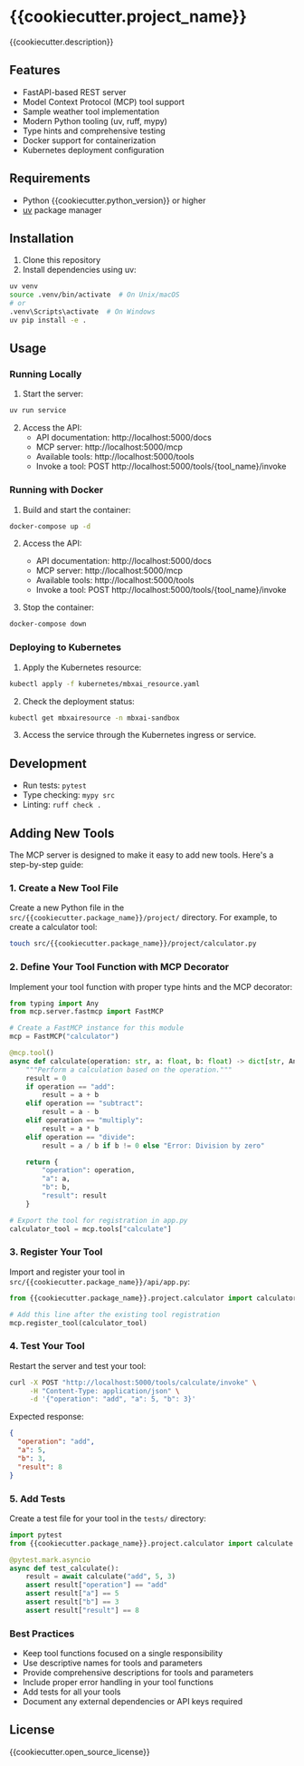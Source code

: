 # {{cookiecutter.project_name}}

{{cookiecutter.description}}

## Features

- FastAPI-based REST server
- Model Context Protocol (MCP) tool support
- Sample weather tool implementation
- Modern Python tooling (uv, ruff, mypy)
- Type hints and comprehensive testing
- Docker support for containerization
- Kubernetes deployment configuration

## Requirements

- Python {{cookiecutter.python_version}} or higher
- [uv](https://github.com/astral-sh/uv) package manager

## Installation

1. Clone this repository
2. Install dependencies using uv:

```bash
uv venv
source .venv/bin/activate  # On Unix/macOS
# or
.venv\Scripts\activate  # On Windows
uv pip install -e .
```

## Usage

### Running Locally

1. Start the server:

```bash
uv run service
```

2. Access the API:
   - API documentation: http://localhost:5000/docs
   - MCP server: http://localhost:5000/mcp
   - Available tools: http://localhost:5000/tools
   - Invoke a tool: POST http://localhost:5000/tools/{tool_name}/invoke

### Running with Docker

1. Build and start the container:

```bash
docker-compose up -d
```

2. Access the API:

   - API documentation: http://localhost:5000/docs
   - MCP server: http://localhost:5000/mcp
   - Available tools: http://localhost:5000/tools
   - Invoke a tool: POST http://localhost:5000/tools/{tool_name}/invoke

3. Stop the container:

```bash
docker-compose down
```

### Deploying to Kubernetes

1. Apply the Kubernetes resource:

```bash
kubectl apply -f kubernetes/mbxai_resource.yaml
```

2. Check the deployment status:

```bash
kubectl get mbxairesource -n mbxai-sandbox
```

3. Access the service through the Kubernetes ingress or service.

## Development

- Run tests: `pytest`
- Type checking: `mypy src`
- Linting: `ruff check .`

## Adding New Tools

The MCP server is designed to make it easy to add new tools. Here's a step-by-step guide:

### 1. Create a New Tool File

Create a new Python file in the `src/{{cookiecutter.package_name}}/project/` directory. For example, to create a calculator tool:

```bash
touch src/{{cookiecutter.package_name}}/project/calculator.py
```

### 2. Define Your Tool Function with MCP Decorator

Implement your tool function with proper type hints and the MCP decorator:

```python
from typing import Any
from mcp.server.fastmcp import FastMCP

# Create a FastMCP instance for this module
mcp = FastMCP("calculator")

@mcp.tool()
async def calculate(operation: str, a: float, b: float) -> dict[str, Any]:
    """Perform a calculation based on the operation."""
    result = 0
    if operation == "add":
        result = a + b
    elif operation == "subtract":
        result = a - b
    elif operation == "multiply":
        result = a * b
    elif operation == "divide":
        result = a / b if b != 0 else "Error: Division by zero"

    return {
        "operation": operation,
        "a": a,
        "b": b,
        "result": result
    }

# Export the tool for registration in app.py
calculator_tool = mcp.tools["calculate"]
```

### 3. Register Your Tool

Import and register your tool in `src/{{cookiecutter.package_name}}/api/app.py`:

```python
from {{cookiecutter.package_name}}.project.calculator import calculator_tool

# Add this line after the existing tool registration
mcp.register_tool(calculator_tool)
```

### 4. Test Your Tool

Restart the server and test your tool:

```bash
curl -X POST "http://localhost:5000/tools/calculate/invoke" \
     -H "Content-Type: application/json" \
     -d '{"operation": "add", "a": 5, "b": 3}'
```

Expected response:

```json
{
  "operation": "add",
  "a": 5,
  "b": 3,
  "result": 8
}
```

### 5. Add Tests

Create a test file for your tool in the `tests/` directory:

```python
import pytest
from {{cookiecutter.package_name}}.project.calculator import calculate

@pytest.mark.asyncio
async def test_calculate():
    result = await calculate("add", 5, 3)
    assert result["operation"] == "add"
    assert result["a"] == 5
    assert result["b"] == 3
    assert result["result"] == 8
```

### Best Practices

- Keep tool functions focused on a single responsibility
- Use descriptive names for tools and parameters
- Provide comprehensive descriptions for tools and parameters
- Include proper error handling in your tool functions
- Add tests for all your tools
- Document any external dependencies or API keys required

## License

{{cookiecutter.open_source_license}}
